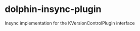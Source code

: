 dolphin-insync-plugin
=====================

Insync implementation for the KVersionControlPlugin interface
